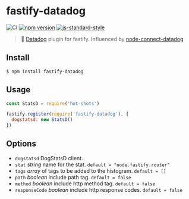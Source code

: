# fastify-datadog

![CI](https://github.com/herrmannplatz/fastify-datadog/actions/workflows/release.yaml/badge.svg)
[![npm version](https://badge.fury.io/js/fastify-datadog.svg)](https://badge.fury.io/js/fastify-datadog) [![js-standard-style](https://img.shields.io/badge/code%20style-standard-brightgreen.svg?style=flat)](https://standardjs.com/)

> 🐶 [Datadog](https://www.datadoghq.com) plugin for fastify. Influenced by [node-connect-datadog](https://github.com/AppPress/node-connect-datadog)

## Install
```
$ npm install fastify-datadog
```

## Usage

```js
const StatsD = require('hot-shots')

fastify.register(require('fastify-datadog'), {
  dogstatsd: new StatsD()
})
```

## Options

* `dogstatsd` DogStatsD client.
* `stat` *string* name for the stat. `default = "node.fastify.router"`
* `tags` *array* of tags to be added to the histogram. `default = []`
* `path` *boolean* include path tag. `default = false`
* `method` *boolean* include http method tag. `default = false`
* `responseCode` *boolean* include http response codes. `default = false`
